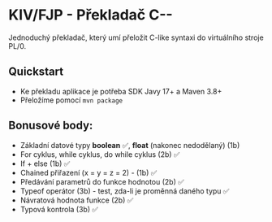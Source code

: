 # KIV/FJP - Překladač C--

Jednoduchý překladač, který umí přeložit C-like syntaxi do
virtuálního stroje PL/0.

## Quickstart

- Ke překladu aplikace je potřeba SDK Javy 17+ a Maven 3.8+
- Přeložíme pomocí `mvn package`

## Bonusové body:

- Základní datové typy **boolean** ✅, **float** (nakonec nedodělaný) (1b)
- For cyklus, while cyklus, do while cyklus (2b) ✅
- If + else (1b) ✅
- Chained přiřazení (x = y = z = 2) - (1b) ✅
- Předávání parametrů do funkce hodnotou (2b) ✅
- Typeof operátor (3b) - test, zda-li je proměnná daného typu ✅
- Návratová hodnota funkce (2b) ✅
- Typová kontrola (3b) ✅
